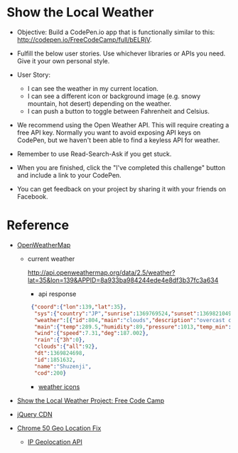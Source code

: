 # Show the Local Weather

- Objective: Build a CodePen.io app that is functionally similar to this: http://codepen.io/FreeCodeCamp/full/bELRjV.

- Fulfill the below user stories. Use whichever libraries or APIs you need. Give it your own personal style.

- User Story: 
  - I can see the weather in my current location.
  - I can see a different icon or background image (e.g. snowy mountain, hot desert) depending on the weather.
  - I can push a button to toggle between Fahrenheit and Celsius.

- We recommend using the Open Weather API. This will require creating a free API key. Normally you want to avoid exposing API keys on CodePen, but we haven't been able to find a keyless API for weather.

- Remember to use Read-Search-Ask if you get stuck.

- When you are finished, click the "I've completed this challenge" button and include a link to your CodePen.

- You can get feedback on your project by sharing it with your friends on Facebook.

# Reference
- [OpenWeatherMap](http://openweathermap.org/api)
  - current weather
  
    http://api.openweathermap.org/data/2.5/weather?lat=35&lon=139&APPID=8a933ba984244ede4e8df3b37fc3a634
    
    - api response
    ```JSON
     {"coord":{"lon":139,"lat":35},
      "sys":{"country":"JP","sunrise":1369769524,"sunset":1369821049},
      "weather":[{"id":804,"main":"clouds","description":"overcast clouds","icon":"04n"}],
      "main":{"temp":289.5,"humidity":89,"pressure":1013,"temp_min":287.04,"temp_max":292.04},
      "wind":{"speed":7.31,"deg":187.002},
      "rain":{"3h":0},
      "clouds":{"all":92},
      "dt":1369824698,
      "id":1851632,
      "name":"Shuzenji",
      "cod":200}
    ```
    - [weather icons](https://openweathermap.org/weather-conditions)
    
- [Show the Local Weather Project: Free Code Camp](https://www.youtube.com/watch?v=eLK28VPJvCE)

- [jQuery CDN](https://code.jquery.com/)

- [Chrome 50 Geo Location Fix](https://www.youtube.com/watch?v=aLKJhOmBjBw&t=0s)
  - [IP Geolocation API](http://ip-api.com/docs/)

